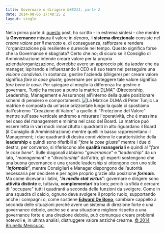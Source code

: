 ```yaml
---
title: Governare o dirigere &#8211; parte 2
date: 2014-08-05 17:48:25 Z
layout: single
---
```


Nella prima parte di <a href="http://blog.menicucci.co/governare-o-dirigere-parte-1">questo</a> post, ho scritto - in estrema sintesi - che mentre la <strong>Governance</strong> misura il valore in <em>denaro</em>, il <strong>sistema direzionale</strong> consiste nel <em>creare valore per il mercato</em> e, di conseguenza, rafforzare e rendere l'organizzazione più resiliente e durevole nel tempo. Questo significa forse che la Governance è sbagliata? Certo che no; di sicuro se il Consiglio di Amministrazione intende creare valore per la propria azienda/organizzazione, dovrebbe avere un approccio più da <em>leader</em> che da manager, ispirando e influenzando il CEO e il suo team nel perseguire una <em>visione condivisa</em>. In sostanza, gestire l'azienda (dirigere) per creare valore significa <em>fare le cose giuste</em>; governare per proteggere tale valore significa <em>fare bene le cose</em>. Per spiegare al meglio la differenza fra gestire e governare, Tunjic ha messo a punto la matrice <a href="http://ondirectorship.com/ondirectorship/2013/11/4/the-4-functions-of-management">DLMA™</a> (Directorship, Leadership, Management e Assurance) all'interno della quale posizionare schemi di pensiero e comportamenti. <img src="https://dl.dropboxusercontent.com/u/312263/%7EWeb%20Images/La%20matrice%20DLMA.png" alt="La Matrice DLMA di Peter Tunjic" /> La matrice è composta da un'asse orizzontale lungo la quale ci spostiamo dall'estremo "Creazione di Valore" a quello di "Protezione del Valore" mentre sull'asse verticale andremo a misurare l'operatività, che è massima nel caso del management e minima nel caso del Board. La matrice può essere letta in vari modi: innanzitutto i quadranti in alto riguardano il Board (il Consiglio di Amministrazione) mentre quelli in basso rappresentano il Management; i due quadranti di destra condividono le caratteristiche della <strong>leadership</strong> e quindi sono riferibili al "<em>fare le cose giuste</em>" mentre i due di destra, per converso, si riferiscono alle <strong>qualità manageriali</strong> e quindi al "<em>fare le cose bene</em>". Sulle diagonali abbiamo "<em>governance</em>" e "<em>leadership</em>" da un lato, "<em>management</em>" e "<em>directorship</em>" dall'altro; gli esperti sostengono che una buona governance e una grande leadership si ottengono con uno stile "<strong><em>informale</em></strong>", mentre Consiglieri e Manager dispongono dell'autorità necessaria per decidere e per agire proprio grazie alla posizione <strong><em>formale</em></strong>. Ma come dicevano i latini, "<strong><em>in medio stat virtus</em></strong>": governare e dirigere sono <strong>attività distinte</strong> e, tuttavia, <strong>complementari</strong> tra loro; perciò la sfida è cercare di "occupare" tutti i quadranti a seconda delle funzioni da svolgere. Come in una squadra di calcio, ognuno deve svolgere il proprio ruolo, supportando anche i compagni o, come sostiene <a href="http://www.debonogroup.com/six_thinking_hats.php"><strong>Edward De Bono</strong></a>, cambiare cappello a seconda delle situazioni perché avere un sistema di direzione forte e una governance debole, anche se è una situazione migliore rispetto a una governance forte e una direzione debole, può comunque creare problemi notevoli e, in ultima analisi, distruggere valore anziché crearne. <a href="http://www.menicucci.co">© 2014 Brunello Menicucci</a>
